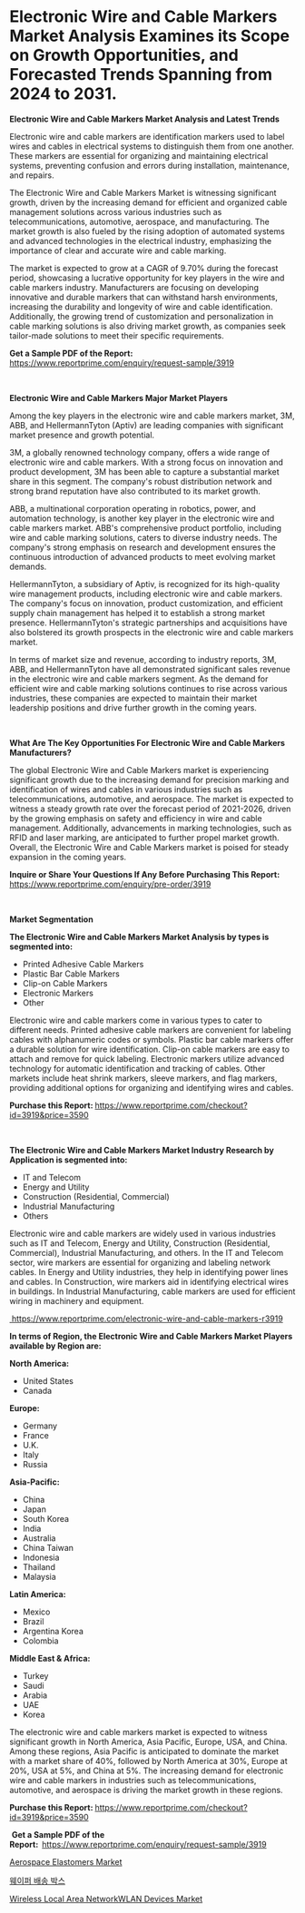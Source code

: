 <p><h1>Electronic Wire and Cable Markers Market Analysis Examines its Scope on Growth Opportunities, and Forecasted Trends Spanning from 2024 to 2031.</h1></p><p><strong>Electronic Wire and Cable Markers Market Analysis and Latest Trends</strong></p>
<p><p>Electronic wire and cable markers are identification markers used to label wires and cables in electrical systems to distinguish them from one another. These markers are essential for organizing and maintaining electrical systems, preventing confusion and errors during installation, maintenance, and repairs.</p><p>The Electronic Wire and Cable Markers Market is witnessing significant growth, driven by the increasing demand for efficient and organized cable management solutions across various industries such as telecommunications, automotive, aerospace, and manufacturing. The market growth is also fueled by the rising adoption of automated systems and advanced technologies in the electrical industry, emphasizing the importance of clear and accurate wire and cable marking.</p><p>The market is expected to grow at a CAGR of 9.70% during the forecast period, showcasing a lucrative opportunity for key players in the wire and cable markers industry. Manufacturers are focusing on developing innovative and durable markers that can withstand harsh environments, increasing the durability and longevity of wire and cable identification. Additionally, the growing trend of customization and personalization in cable marking solutions is also driving market growth, as companies seek tailor-made solutions to meet their specific requirements.</p></p>
<p><strong>Get a Sample PDF of the Report:&nbsp;</strong> <a href="https://www.reportprime.com/enquiry/request-sample/3919">https://www.reportprime.com/enquiry/request-sample/3919</a></p>
<p>&nbsp;</p>
<p><strong>Electronic Wire and Cable Markers Major Market Players</strong></p>
<p><p>Among the key players in the electronic wire and cable markers market, 3M, ABB, and HellermannTyton (Aptiv) are leading companies with significant market presence and growth potential. </p><p>3M, a globally renowned technology company, offers a wide range of electronic wire and cable markers. With a strong focus on innovation and product development, 3M has been able to capture a substantial market share in this segment. The company's robust distribution network and strong brand reputation have also contributed to its market growth. </p><p>ABB, a multinational corporation operating in robotics, power, and automation technology, is another key player in the electronic wire and cable markers market. ABB's comprehensive product portfolio, including wire and cable marking solutions, caters to diverse industry needs. The company's strong emphasis on research and development ensures the continuous introduction of advanced products to meet evolving market demands.</p><p>HellermannTyton, a subsidiary of Aptiv, is recognized for its high-quality wire management products, including electronic wire and cable markers. The company's focus on innovation, product customization, and efficient supply chain management has helped it to establish a strong market presence. HellermannTyton's strategic partnerships and acquisitions have also bolstered its growth prospects in the electronic wire and cable markers market.</p><p>In terms of market size and revenue, according to industry reports, 3M, ABB, and HellermannTyton have all demonstrated significant sales revenue in the electronic wire and cable markers segment. As the demand for efficient wire and cable marking solutions continues to rise across various industries, these companies are expected to maintain their market leadership positions and drive further growth in the coming years.</p></p>
<p>&nbsp;</p>
<p><strong>What Are The Key Opportunities For Electronic Wire and Cable Markers Manufacturers?</strong></p>
<p><p>The global Electronic Wire and Cable Markers market is experiencing significant growth due to the increasing demand for precision marking and identification of wires and cables in various industries such as telecommunications, automotive, and aerospace. The market is expected to witness a steady growth rate over the forecast period of 2021-2026, driven by the growing emphasis on safety and efficiency in wire and cable management. Additionally, advancements in marking technologies, such as RFID and laser marking, are anticipated to further propel market growth. Overall, the Electronic Wire and Cable Markers market is poised for steady expansion in the coming years.</p></p>
<p><strong>Inquire or Share Your Questions If Any Before Purchasing This Report:</strong> <a href="https://www.reportprime.com/enquiry/pre-order/3919">https://www.reportprime.com/enquiry/pre-order/3919</a></p>
<p>&nbsp;</p>
<p><strong>Market Segmentation</strong></p>
<p><strong>The Electronic Wire and Cable Markers Market Analysis by types is segmented into:</strong></p>
<p><ul><li>Printed Adhesive Cable Markers</li><li>Plastic Bar Cable Markers</li><li>Clip-on Cable Markers</li><li>Electronic Markers</li><li>Other</li></ul></p>
<p><p>Electronic wire and cable markers come in various types to cater to different needs. Printed adhesive cable markers are convenient for labeling cables with alphanumeric codes or symbols. Plastic bar cable markers offer a durable solution for wire identification. Clip-on cable markers are easy to attach and remove for quick labeling. Electronic markers utilize advanced technology for automatic identification and tracking of cables. Other markets include heat shrink markers, sleeve markers, and flag markers, providing additional options for organizing and identifying wires and cables.</p></p>
<p><strong>Purchase this Report:&nbsp;</strong><a href="https://www.reportprime.com/checkout?id=3919&price=3590">https://www.reportprime.com/checkout?id=3919&price=3590</a></p>
<p>&nbsp;</p>
<p><strong>The Electronic Wire and Cable Markers Market Industry Research by Application is segmented into:</strong></p>
<p><ul><li>IT and Telecom</li><li>Energy and Utility</li><li>Construction (Residential, Commercial)</li><li>Industrial Manufacturing</li><li>Others</li></ul></p>
<p><p>Electronic wire and cable markers are widely used in various industries such as IT and Telecom, Energy and Utility, Construction (Residential, Commercial), Industrial Manufacturing, and others. In the IT and Telecom sector, wire markers are essential for organizing and labeling network cables. In Energy and Utility industries, they help in identifying power lines and cables. In Construction, wire markers aid in identifying electrical wires in buildings. In Industrial Manufacturing, cable markers are used for efficient wiring in machinery and equipment.</p></p>
<p><a href="https://www.reportprime.com/electronic-wire-and-cable-markers-r3919">&nbsp;https://www.reportprime.com/electronic-wire-and-cable-markers-r3919</a></p>
<p><strong>In terms of Region, the Electronic Wire and Cable Markers Market Players available by Region are:</strong></p>
<p>
    <p> <strong> North America: </strong>
        <ul>
            <li>United States</li>
            <li>Canada</li>
        </ul>
        </p> 
    <p> <strong> Europe: </strong>
        <ul>
            <li>Germany</li>
            <li>France</li>
            <li>U.K.</li>
            <li>Italy</li>
            <li>Russia</li>
        </ul>
        </p> 
    <p> <strong> Asia-Pacific: </strong>
        <ul>
            <li>China</li>
            <li>Japan</li>
            <li>South Korea</li>
            <li>India</li>
            <li>Australia</li>
            <li>China Taiwan</li>
            <li>Indonesia</li>
            <li>Thailand</li>
            <li>Malaysia</li>
        </ul>
        </p> 
    <p> <strong> Latin America: </strong>
        <ul>
            <li>Mexico</li>
            <li>Brazil</li>
            <li>Argentina Korea</li>
            <li>Colombia</li>
        </ul>
        </p> 
    <p> <strong> Middle East & Africa: </strong>
        <ul>
            <li>Turkey</li>
            <li>Saudi</li>
            <li>Arabia</li>
            <li>UAE</li>
            <li>Korea</li>
        </ul>
    </p>
    </p>
<p><p>The electronic wire and cable markers market is expected to witness significant growth in North America, Asia Pacific, Europe, USA, and China. Among these regions, Asia Pacific is anticipated to dominate the market with a market share of 40%, followed by North America at 30%, Europe at 20%, USA at 5%, and China at 5%. The increasing demand for electronic wire and cable markers in industries such as telecommunications, automotive, and aerospace is driving the market growth in these regions.</p></p>
<p><strong>Purchase this Report: </strong><a href="https://www.reportprime.com/checkout?id=3919&price=3590">https://www.reportprime.com/checkout?id=3919&price=3590</a></p>
<p>&nbsp;<strong>Get a Sample PDF of the Report:&nbsp;&nbsp;</strong><a href="https://www.reportprime.com/enquiry/request-sample/3919">https://www.reportprime.com/enquiry/request-sample/3919</a></p>
<p><strong></strong></p>
<p><p><a href="https://view.publitas.com/reportprime-1/aerospace-elastomers-market-trends-and-market-analysis-forecasted-for-period-2024-2031/">Aerospace Elastomers Market</a></p><p><a href="https://medium.com/@seanturner6262/%EC%99%80%ED%8D%BC-%EB%B0%B0%EC%86%A1-%EC%83%81%EC%9E%90-%EC%8B%9C%EC%9E%A5-%EB%B6%84%EC%84%9D-%EA%B7%B8%EC%9D%98-cagr-%EC%8B%9C%EC%9E%A5-%EC%84%B8%EB%B6%84%ED%99%94-%EB%B0%8F-%EC%84%B8%EA%B3%84-%EC%82%B0%EC%97%85-%EA%B0%9C%EC%9A%94-f76a0506e63c">웨이퍼 배송 박스</a></p><p><a href="https://github.com/LibbySpencer2018/Market-Research-Report-List-1/blob/main/wireless-local-area-networkwlan-devices-market.md">Wireless Local Area NetworkWLAN Devices Market</a></p></p>